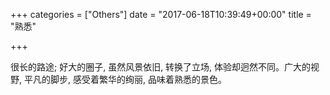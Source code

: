 +++
categories = ["Others"]
date = "2017-06-18T10:39:49+00:00"
title = "熟悉"

+++


很长的路途; 好大的圈子, 虽然风景依旧, 转换了立场, 体验却迥然不同。广大的视野, 平凡的脚步, 感受着繁华的绚丽, 品味着熟悉的景色。